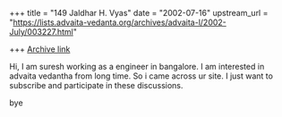 +++
title = "149 Jaldhar H. Vyas"
date = "2002-07-16"
upstream_url = "https://lists.advaita-vedanta.org/archives/advaita-l/2002-July/003227.html"

+++
[Archive link](https://lists.advaita-vedanta.org/archives/advaita-l/2002-July/003227.html)

Hi,
    I am suresh working as a engineer in bangalore.
    I am interested in advaita vedantha from long time.
    So i came across ur site.
    I just want to subscribe and participate in these discussions.

bye

